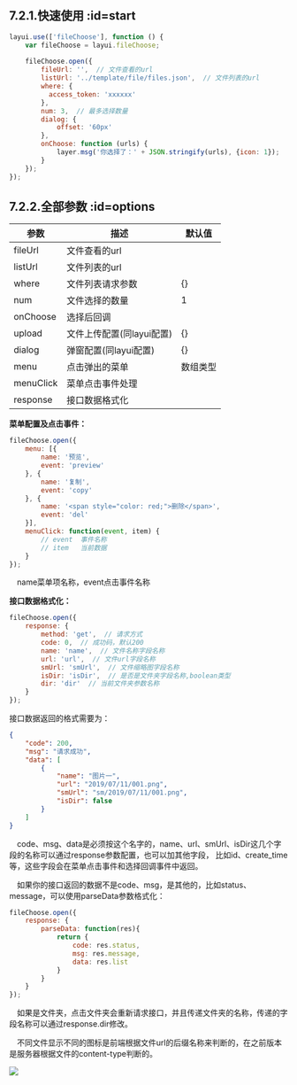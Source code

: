 ## 7.2.1.快速使用  :id=start
```javascript
layui.use(['fileChoose'], function () {
    var fileChoose = layui.fileChoose;
    
    fileChoose.open({
        fileUrl: '',  // 文件查看的url
        listUrl: '../template/file/files.json',  // 文件列表的url
        where: {
          access_token: 'xxxxxx'  
        },
        num: 3,  // 最多选择数量
        dialog: {
            offset: '60px'
        },
        onChoose: function (urls) {
            layer.msg('你选择了：' + JSON.stringify(urls), {icon: 1});
        }
    });
});
```

## 7.2.2.全部参数  :id=options

参数 | 描述 | 默认值
--- | --- | ---
fileUrl | 文件查看的url | 
listUrl | 文件列表的url | 
where | 文件列表请求参数 | {}
num | 文件选择的数量 | 1
onChoose | 选择后回调 | 
upload | 文件上传配置(同layui配置) | {}
dialog | 弹窗配置(同layui配置) | {}
menu | 点击弹出的菜单 | 数组类型
menuClick | 菜单点击事件处理 | 
response | 接口数据格式化 | 

**菜单配置及点击事件：**
```javascript
fileChoose.open({
    menu: [{
        name: '预览',
        event: 'preview'
    }, {
        name: '复制',
        event: 'copy'
    }, {
        name: '<span style="color: red;">删除</span>',
        event: 'del'
    }],
    menuClick: function(event, item) {
        // event  事件名称
        // item   当前数据
    }
});
```
&emsp;name菜单项名称，event点击事件名称

**接口数据格式化：**
```javascript
fileChoose.open({
    response: {
        method: 'get',  // 请求方式
        code: 0,  // 成功码，默认200
        name: 'name',  // 文件名称字段名称
        url: 'url',  // 文件url字段名称
        smUrl: 'smUrl',  // 文件缩略图字段名称
        isDir: 'isDir',  // 是否是文件夹字段名称,boolean类型
        dir: 'dir'  // 当前文件夹参数名称
    }
});
```
接口数据返回的格式需要为：
```json
{
    "code": 200,
    "msg": "请求成功",
    "data": [
        {
            "name": "图片一",
            "url": "2019/07/11/001.png",
            "smUrl": "sm/2019/07/11/001.png",
            "isDir": false
        }
    ]
}
```
&emsp;code、msg、data是必须按这个名字的，name、url、smUrl、isDir这几个字段的名称可以通过response参数配置，也可以加其他字段，
比如id、create_time等，这些字段会在菜单点击事件和选择回调事件中返回。

&emsp;如果你的接口返回的数据不是code、msg，是其他的，比如status、message，可以使用parseData参数格式化：
```javascript
fileChoose.open({
    response: {
        parseData: function(res){
            return {
                code: res.status,
                msg: res.message,
                data: res.list
            }
        }
    }
});
```

&emsp;如果是文件夹，点击文件夹会重新请求接口，并且传递文件夹的名称，传递的字段名称可以通过response.dir修改。

&emsp;不同文件显示不同的图标是前端根据文件url的后缀名称来判断的，在之前版本是服务器根据文件的content-type判断的。

![](https://s2.ax1x.com/2019/08/29/mLIkon.png)
